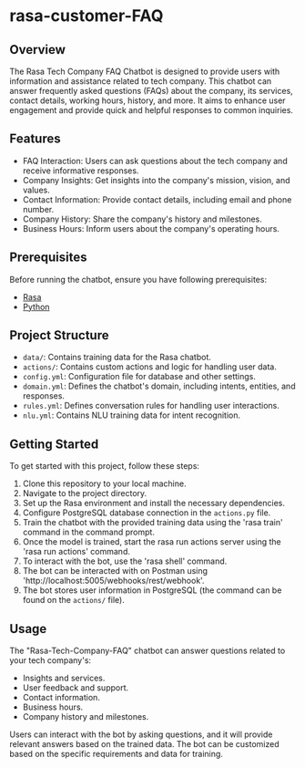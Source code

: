# rasa-customer-FAQ
## Overview
The Rasa Tech Company FAQ Chatbot is designed to provide users with information and assistance related to tech company. This chatbot can answer frequently asked questions (FAQs) about the company, its services, contact details, working hours, history, and more. It aims to enhance user engagement and provide quick and helpful responses to common inquiries.

## Features
- FAQ Interaction: Users can ask questions about the tech company and receive informative responses.
- Company Insights: Get insights into the company's mission, vision, and values.
- Contact Information: Provide contact details, including email and phone number.
- Company History: Share the company's history and milestones.
- Business Hours: Inform users about the company's operating hours.

## Prerequisites
Before running the chatbot, ensure you have following prerequisites: 

- [Rasa](https://rasa.com/docs/rasa/installation)
- [Python](https://www.python.org/downloads/)

## Project Structure

- `data/`: Contains training data for the Rasa chatbot.
- `actions/`: Contains custom actions and logic for handling user data.
- `config.yml`: Configuration file for database and other settings.
- `domain.yml`: Defines the chatbot's domain, including intents, entities, and responses.
- `rules.yml`: Defines conversation rules for handling user interactions.
- `nlu.yml`: Contains NLU training data for intent recognition.

## Getting Started

To get started with this project, follow these steps:

1. Clone this repository to your local machine.
2. Navigate to the project directory.
3. Set up the Rasa environment and install the necessary dependencies.
4. Configure PostgreSQL database connection in the `actions.py` file.
5. Train the chatbot with the provided training data using the 'rasa train' command in the command prompt. 
6. Once the model is trained, start the rasa run actions server using the 'rasa run actions' command.
7. To interact with the bot, use the 'rasa shell' command.
8. The bot can be interacted with on Postman using 'http://localhost:5005/webhooks/rest/webhook'.
9. The bot stores user information in PostgreSQL (the command can be found on the `actions/` file). 

## Usage
The "Rasa-Tech-Company-FAQ" chatbot can answer questions related to your tech company's:

- Insights and services.
- User feedback and support.
- Contact information.
- Business hours.
- Company history and milestones.

Users can interact with the bot by asking questions, and it will provide relevant answers based on the trained data. The bot can be customized based on the specific requirements and data for training.
